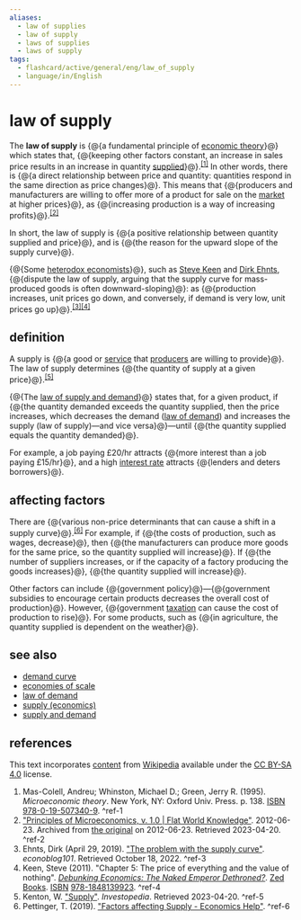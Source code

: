 ```yaml
---
aliases:
  - law of supplies
  - law of supply
  - laws of supplies
  - laws of supply
tags:
  - flashcard/active/general/eng/law_of_supply
  - language/in/English
---
```


# law of supply

The __law of supply__ is {@{a fundamental principle of [economic theory](economics.md#theory)}@} which states that, {@{keeping other factors constant, an increase in sales price results in an increase in quantity [supplied](supply%20(economics).md)}@}.<sup>[\[1\]](#^ref-1)</sup> In other words, there is {@{a direct relationship between price and quantity: quantities respond in the same direction as price changes}@}. This means that {@{producers and manufacturers are willing to offer more of a product for sale on the [market](market%20(economics).md) at higher prices}@}, as {@{increasing production is a way of increasing profits}@}.<sup>[\[2\]](#^ref-2)</sup> <!--SR:!2025-02-04,66,310!2025-02-05,67,310!2025-02-03,65,310!2025-04-27,115,290!2025-02-02,64,310-->

In short, the law of supply is {@{a positive relationship between quantity supplied and price}@}, and is {@{the reason for the upward slope of the supply curve}@}. <!--SR:!2025-02-05,67,310!2025-02-05,67,310-->

{@{Some [heterodox economists](heterodox%20economics.md)}@}, such as [Steve Keen](Steve%20Keen.md) and [Dirk Ehnts](Dirk%20Ehnts.md), {@{dispute the law of supply, arguing that the supply curve for mass-produced goods is often downward-sloping}@}: as {@{production increases, unit prices go down, and conversely, if demand is very low, unit prices go up}@}.<sup>[\[3\]](#^ref-3)</sup><sup>[\[4\]](#^ref-4)</sup> <!--SR:!2025-02-04,66,310!2025-02-05,67,310!2025-02-05,67,310-->

## definition

A supply is {@{a good or [service](service%20(economics).md) that [producers](production%20(economics).md) are willing to provide}@}. The law of supply determines {@{the quantity of supply at a given price}@}.<sup>[\[5\]](#^ref-5)</sup> <!--SR:!2025-02-05,67,310!2025-02-05,67,310-->

{@{The [law of supply and demand](supply%20and%20demand.md)}@} states that, for a given product, if {@{the quantity demanded exceeds the quantity supplied, then the price increases, which decreases the demand ([law of demand](law%20of%20demand.md)) and increases the supply (law of supply)—and vice versa}@}—until {@{the quantity supplied equals the quantity demanded}@}. <!--SR:!2025-02-04,66,310!2025-02-05,67,310!2025-02-04,66,310-->

For example, a job paying £20/hr attracts {@{more interest than a job paying £15/hr}@}, and a high [interest rate](interest%20rate.md) attracts {@{lenders and deters borrowers}@}. <!--SR:!2025-02-04,66,310!2025-02-04,66,310-->

## affecting factors

There are {@{various non-price determinants that can cause a shift in a supply curve}@}.<sup>[\[6\]](#^ref-6)</sup> For example, if {@{the costs of production, such as wages, decrease}@}, then {@{the manufacturers can produce more goods for the same price, so the quantity supplied will increase}@}. If {@{the number of suppliers increases, or if the capacity of a factory producing the goods increases}@}, {@{the quantity supplied will increase}@}. <!--SR:!2025-01-06,43,290!2025-02-04,66,310!2025-02-04,66,310!2025-02-04,66,310!2025-02-04,66,310-->

Other factors can include {@{government policy}@}—{@{government subsidies to encourage certain products decreases the overall cost of production}@}. However, {@{government [taxation](tax.md) can cause the cost of production to rise}@}. For some products, such as {@{in agriculture, the quantity supplied is dependent on the weather}@}. <!--SR:!2025-02-04,66,310!2025-02-05,67,310!2025-02-05,67,310!2025-02-05,67,310-->

## see also

- [demand curve](demand%20curve.md)
- [economies of scale](economies%20of%20scale.md)
- [law of demand](law%20of%20demand.md)
- [supply (economics)](supply%20(economics).md)
- [supply and demand](supply%20and%20demand.md)

## references

This text incorporates [content](https://en.wikipedia.org/wiki/law_of_supply) from [Wikipedia](Wikipedia.md) available under the [CC BY-SA 4.0](https://creativecommons.org/licenses/by-sa/4.0/) license.

1. Mas-Colell, Andreu; Whinston, Michael D.; Green, Jerry R. (1995). _Microeconomic theory_. New York, NY: Oxford Univ. Press. p. 138. [ISBN](ISBN.md) [978-0-19-507340-9](https://en.wikipedia.org/wiki/Special:BookSources/978-0-19-507340-9). <a id="^ref-1"></a>^ref-1
2. ["Principles of Microeconomics, v. 1.0 | Flat World Knowledge"](https://web.archive.org/web/20120623094259/https://catalog.flatworldknowledge.com/bookhub/reader/21?e=rittenberg-ch01). 2012-06-23. Archived from [the original](https://catalog.flatworldknowledge.com/bookhub/reader/21?e=rittenberg-ch01) on 2012-06-23. Retrieved 2023-04-20. <a id="^ref-2"></a>^ref-2
3. Ehnts, Dirk (April 29, 2019). ["The problem with the supply curve"](https://econoblog101.wordpress.com/2019/04/29/the-problem-with-the-supply-curve/). _econoblog101_. Retrieved October 18, 2022. <a id="^ref-3"></a>^ref-3
4. Keen, Steve (2011). "Chapter 5: The price of everything and the value of nothing". [_Debunking Economics: The Naked Emperor Dethroned?_](https://archive.org/details/debunkingeconomi0000keen). [Zed Books](Zed%20Books.md). [ISBN](ISBN.md) [978-1848139923](https://en.wikipedia.org/wiki/Special:BookSources/978-1848139923). <a id="^ref-4"></a>^ref-4
5. Kenton, W. ["Supply"](https://www.investopedia.com/terms/s/supply.asp). _Investopedia_. Retrieved 2023-04-20. <a id="^ref-5"></a>^ref-5
6. Pettinger, T. (2019). ["Factors affecting Supply - Economics Help"](https://www.economicshelp.org/microessays/equilibrium/supply/). <a id="^ref-6"></a>^ref-6
